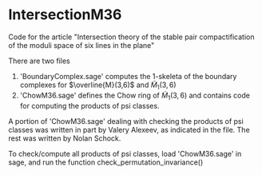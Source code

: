 # IntersectionM36
Code for the article "Intersection theory of the stable pair compactification of the moduli space of six lines in the plane"

There are two files
1) 'BoundaryComplex.sage' computes the 1-skeleta of the boundary complexes for $\overline{M}(3,6)$ and $\widetilde{M}_1(3,6)$
2) 'ChowM36.sage' defines the Chow ring of $\widetilde{M}_1(3,6)$ and contains code for computing the products of psi classes.

A portion of 'ChowM36.sage' dealing with checking the products of psi classes was written in part by Valery Alexeev, as indicated in the file. The rest was written by Nolan Schock.

To check/compute all products of psi classes, load 'ChowM36.sage' in sage, and run the function check_permutation_invariance()
